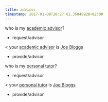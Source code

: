 ```yaml
---
title: advisor
timestamp: 2017-01-08T20:27:02.36848928+02:00
---
```



who is my [academic advisor](role)?
* request/advisor

< your [academic advisor](role) is [Joe Bloggs](person)
* provide/advisor

who is my [personal tutor](role)?
* request/advisor

< your [personal tutor](role) is [Joe Bloggs](person)
* provide/advisor
